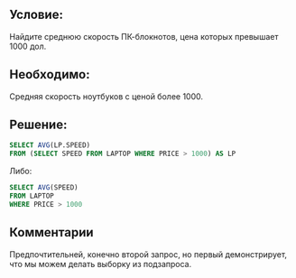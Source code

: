 ## Условие:
Найдите среднюю скорость ПК-блокнотов, цена которых превышает 1000 дол.

## Необходимо:
Средняя скорость ноутбуков с ценой более 1000.

## Решение:
```sql
SELECT AVG(LP.SPEED)
FROM (SELECT SPEED FROM LAPTOP WHERE PRICE > 1000) AS LP
```
Либо:
```sql
SELECT AVG(SPEED)
FROM LAPTOP
WHERE PRICE > 1000
```

## Комментарии
Предпочтительней, конечно второй запрос, но первый демонстрирует, что
мы можем делать выборку из подзапроса.
